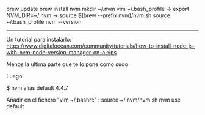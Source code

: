 brew update
brew install nvm
mkdir ~/.nvm
vim ~/.bash_profile
          -> export NVM_DIR=~/.nvm
          -> source $(brew --prefix nvm)/nvm.sh
source ~/.bash_profile
nvm --version        
 
______________

Un tutorial para instalarlo:
https://www.digitalocean.com/community/tutorials/how-to-install-node-js-with-nvm-node-version-manager-on-a-vps

Menos la ultima parte que te lo pone como sudo

Luego:

$ nvm alias default 4.4.7

Añadir en el fichero "vim ~/.bashrc" :
source ~/.nvm/nvm.sh nvm use default
